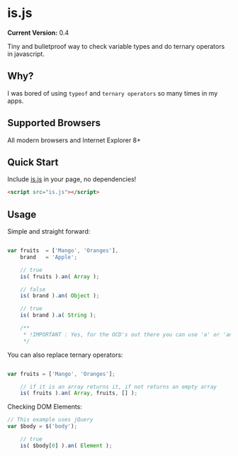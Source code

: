 # is.js

__Current Version:__ 0.4

Tiny and bulletproof way to check variable types and do ternary operators in javascript.


## Why?

I was bored of using `typeof` and `ternary operators` so many times in my apps.


## Supported Browsers

All modern browsers and Internet Explorer 8+


## Quick Start

Include [is.js](is.js) in your page, no dependencies!

```html
<script src="is.js"></script>
```


## Usage

Simple and straight forward:

```js

var fruits 	= ['Mango', 'Oranges'],
	brand 	= 'Apple';

	// true
	is( fruits ).an( Array );

	// false
	is( brand ).an( Object );

	// true
	is( brand ).a( String );

	/**
	 * !IMPORTANT : Yes, for the OCD's out there you can use 'a' or 'an' method, the result is the same
	 */

```


You can also replace ternary operators:

```js

var fruits = ['Mango', 'Oranges'];

	// if it is an array returns it, if not returns an empty array
	is( fruits ).an( Array, fruits, [] );
```


Checking DOM Elements:

```js
// This example uses jQuery
var $body = $('body');

	// true
	is( $body[0] ).an( Element );
```
